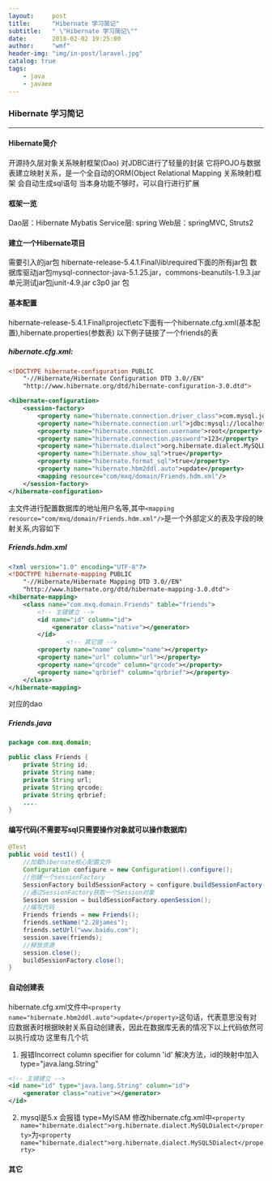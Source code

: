 ```yaml
---
layout:     post
title:      "Hibernate 学习简记"
subtitle:   " \"Hibernate 学习简记\""
date:       2018-02-02 19:25:00
author:     "wmf"
header-img: "img/in-post/laravel.jpg"
catalog: true
tags:
    - java
    - javaee
---
```

### Hibernate 学习简记
***
#### Hibernate简介
开源持久层对象关系映射框架(Dao)
对JDBC进行了轻量的封装
它将POJO与数据表建立映射关系，是一个全自动的ORM(Object Relational Mapping 关系映射)框架
会自动生成sql语句
当本身功能不够时，可以自行进行扩展
#### 框架一览
Dao层：Hibernate Mybatis
Service层: spring
Web层：springMVC, Struts2
#### 建立一个Hibernate项目
需要引入的jar包
hibernate-release-5.4.1.Final\lib\required下面的所有jar包
数据库驱动jar包mysql-connector-java-5.1.25.jar，commons-beanutils-1.9.3.jar
单元测试jar包junit-4.9.jar
c3p0 jar 包
#### 基本配置
hibernate-release-5.4.1.Final\project\etc下面有一个hibernate.cfg.xml(基本配置),hibernate.properties(参数表)
以下例子链接了一个friends的表
##### hibernate.cfg.xml:
```xml
<!DOCTYPE hibernate-configuration PUBLIC
	"-//Hibernate/Hibernate Configuration DTD 3.0//EN"
	"http://www.hibernate.org/dtd/hibernate-configuration-3.0.dtd">

<hibernate-configuration>
	<session-factory>
		<property name="hibernate.connection.driver_class">com.mysql.jdbc.Driver</property>
		<property name="hibernate.connection.url">jdbc:mysql://localhost:3306/erm</property>
		<property name="hibernate.connection.username">root</property>
		<property name="hibernate.connection.password">123</property>
		<property name="hibernate.dialect">org.hibernate.dialect.MySQLDialect</property>
		<property name="hibernate.show_sql">true</property>
		<property name="hibernate.format_sql">true</property>
		<property name="hibernate.hbm2ddl.auto">update</property>
		<mapping resource="com/mxq/domain/Friends.hdm.xml"/>
	</session-factory>
</hibernate-configuration>
```
主文件进行配置数据库的地址用户名等,其中```<mapping resource="com/mxq/domain/Friends.hdm.xml"/>```是一个外部定义的表及字段的映射关系,内容如下
##### Friends.hdm.xml
```xml
<?xml version="1.0" encoding="UTF-8"?>
<!DOCTYPE hibernate-mapping PUBLIC 
    "-//Hibernate/Hibernate Mapping DTD 3.0//EN"
    "http://www.hibernate.org/dtd/hibernate-mapping-3.0.dtd">
<hibernate-mapping>
	<class name="com.mxq.domain.Friends" table="friends">
		<!-- 主键建立 -->
		<id name="id" column="id">
			<generator class="native"></generator>
		</id>
                <!-- 其它键 -->
		<property name="name" column="name"></property>
		<property name="url" column="url"></property>
		<property name="qrcode" column="qrcode"></property>
		<property name="qrbrief" column="qrbrief"></property>
	</class>
</hibernate-mapping>
```
对应的dao
##### Friends.java
```java
package com.mxq.domain;

public class Friends {
	private String id;
	private String name;
	private String url;
	private String qrcode;
	private String qrbrief;
	....
}
```
#### 编写代码(不需要写sql只需要操作对象就可以操作数据库)
```java
@Test
public void test1() {
    //加载hibernate核心配置文件
    Configuration configure = new Configuration().configure();
    //创建一个sessionFactory
    SessionFactory buildSessionFactory = configure.buildSessionFactory();
    //通过SessionFactory获取一个Session对象
    Session session = buildSessionFactory.openSession();
    //编写代码
    Friends friends = new Friends();
    friends.setName("2.28james");
    friends.setUrl("www.baidu.com");
    session.save(friends);
    //释放资源
    session.close();
    buildSessionFactory.close();
}
```
#### 自动创建表
hibernate.cfg.xml文件中```<property name="hibernate.hbm2ddl.auto">update</property>```这句话，代表意思没有对应数据表时根据映射关系自动创建表，因此在数据库无表的情况下以上代码依然可以执行成功
这里有几个坑
1. 报错Incorrect column specifier for column 'id'
解决方法，id的映射中加入type="java.lang.String"
```xml
<!-- 主键建立 -->
<id name="id" type="java.lang.String" column="id">
    <generator class="native"></generator>
</id>
```
2. mysql是5.x 会报错 type=MyISAM
修改hibernate.cfg.xml中```<property name="hibernate.dialect">org.hibernate.dialect.MySQLDialect</property>```为```<property name="hibernate.dialect">org.hibernate.dialect.MySQL5Dialect</property>```
#### 其它


